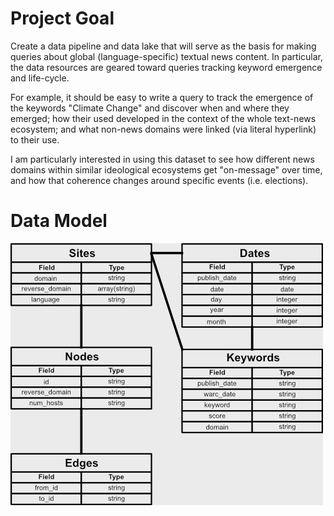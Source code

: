 # Project Goal

Create a data pipeline and data lake that will serve as the basis for
making queries about global (language-specific) textual news
content. In particular, the data resources are geared toward queries
tracking keyword emergence and life-cycle. 

For example, it should be easy to write a query to track the emergence
of the keywords "Climate Change" and discover when and where they
emerged; how their used developed in the context of the whole
text-news ecosystem; and what non-news domains were linked (via
literal hyperlink) to their use. 

I am particularly interested in using this dataset to see how
different news domains within similar ideological ecosystems get
"on-message" over time, and how that coherence changes around specific
events (i.e. elections).

# Data Model

![alt text](./Data_Model.png?raw=true)



